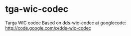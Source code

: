 tga-wic-codec
=============

Targa WIC codec
Based on dds-wic-codec at googlecode: http://code.google.com/p/dds-wic-codec